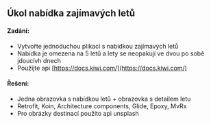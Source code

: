 ## Úkol nabídka zajímavých letů

#### Zadání:
- Vytvořte jednoduchou plikaci s nabídkou zajímavých letů
- Nabídka je omezena na 5 letů a lety se neopakují ve dvou po sobě jdoucívh dnech
- Použijte api [https://docs.kiwi.com/](https://docs.kiwi.com/) 

#### Řešení:
- Jedna obrazovka s nabídkou letů + obrazovka s detailem letu
- Retrofit, Koin, Architecture components, Glide, Epoxy, MvRx
- Pro obrázky destinací použito api unsplash
